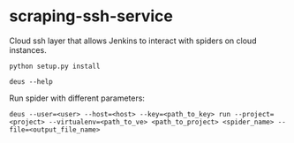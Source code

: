 # scraping-ssh-service
Cloud ssh layer that allows Jenkins to interact with spiders on cloud instances.

`python setup.py install`

`deus --help`

Run spider with different parameters:

`deus --user=<user> --host=<host> --key=<path_to_key> run --project=<project> --virtualenv=<path_to_ve> <path_to_project> <spider_name> --file=<output_file_name>`

